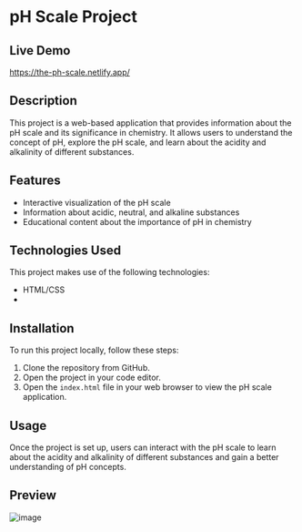 # pH Scale Project

## Live Demo
https://the-ph-scale.netlify.app/

## Description
This project is a web-based application that provides information about the pH scale and its significance in chemistry.
It allows users to understand the concept of pH, explore the pH scale, and learn about the acidity and alkalinity of different substances.

## Features
- Interactive visualization of the pH scale
- Information about acidic, neutral, and alkaline substances
- Educational content about the importance of pH in chemistry

## Technologies Used
This project makes use of the following technologies:
- HTML/CSS
- 
## Installation
To run this project locally, follow these steps:
1. Clone the repository from GitHub.
2. Open the project in your code editor.
3. Open the `index.html` file in your web browser to view the pH scale application.

## Usage
Once the project is set up, users can interact with the pH scale to learn about the acidity and alkalinity of different substances and gain a better understanding of pH concepts.

## Preview 
![image](https://github.com/RafiaZeeshan14/The-Ph-Scale/assets/141746940/1a4e6c77-ae5b-4e1f-bc9c-6b445f2789f1)


